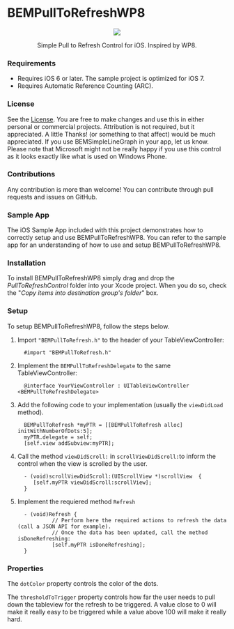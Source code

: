 # BEMPullToRefreshWP8

<p align="center"><img src="http://img19.imageshack.us/img19/6028/pulltorefresh.gif"/></p>

<p align="center">Simple Pull to Refresh Control for iOS. Inspired by WP8.</p>

### Requirements
- Requires iOS 6 or later. The sample project is optimized for iOS 7.
- Requires Automatic Reference Counting (ARC).

### License
See the [License](https://github.com/Boris-Em/BEMPullToRefreshWP8/blob/master/LICENSE). You are free to make changes and use this in either personal or commercial projects. Attribution is not required, but it appreciated. A little Thanks! (or something to that affect) would be much appreciated. If you use BEMSimpleLineGraph in your app, let us know.
Please note that Microsoft might not be really happy if you use this control as it looks exactly like what is used on Windows Phone.

### Contributions
Any contribution is more than welcome! You can contribute through pull requests and issues on GitHub. 

### Sample App
The iOS Sample App included with this project demonstrates how to correctly setup and use BEMPullToRefreshWP8. You can refer to the sample app for an understanding of how to use and setup BEMPullToRefreshWP8.

### Installation
To install BEMPullToRefreshWP8 simply drag and drop the *PullToRefreshControl* folder into your Xcode project. When you do so, check the "*Copy items into destination group's folder*" box.

### Setup
To setup BEMPullToRefreshWP8, follow the steps below.

1. Import `"BEMPullToRefresh.h"` to the header of your TableViewController:

         #import "BEMPullToRefresh.h"

2. Implement the `BEMPullToRefreshDelegate` to the same TableViewController:

         @interface YourViewController : UITableViewController <BEMPullToRefreshDelegate>

3. Add the following code to your implementation (usually the `viewDidLoad` method).
         
         BEMPullToRefresh *myPTR = [[BEMPullToRefresh alloc] initWithNumberOfDots:5];
         myPTR.delegate = self;
         [self.view addSubview:myPTR];

4. Call the method `viewDidScroll:` in `scrollViewDidScroll:`to inform the control when the view is scrolled by the user.

         - (void)scrollViewDidScroll:(UIScrollView *)scrollView  {
            [self.myPTR viewDidScroll:scrollView];
         }
         
5. Implement the requiered method `Refresh`

         - (void)Refresh {
                  // Perform here the required actions to refresh the data (call a JSON API for example).
                  // Once the data has been updated, call the method isDoneRefreshing:
                  [self.myPTR isDoneRefreshing];
         }

### Properties

The `dotColor` property controls the color of the dots.

The `thresholdToTrigger` property controls how far the user needs to pull down the tableview for the refresh to be triggered. A value close to 0 will make it really easy to be triggered while a value above 100 will make it really hard.
